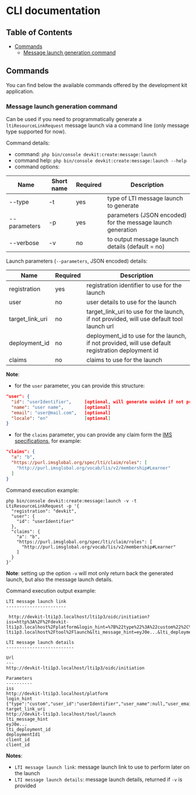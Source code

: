 # CLI documentation

## Table of Contents

- [Commands](#commands)
    - [Message launch generation command](#message-launch-generation-command)
  
## Commands

You can find below the available commands offered by the development kit application.

### Message launch generation command

Can be used if you need to programmatically generate a `ltiResourceLinkRequest` message launch via a command line (only message type supported for now).

Command details:
- command: `php bin/console devkit:create:message:launch`
- command help: `php bin/console devkit:create:message:launch --help`
- command options: 

| Name           | Short name  | Required | Description                                                  |
|----------------|-------------|----------|--------------------------------------------------------------|
| --type         | -t          | yes      | type of LTI message launch to generate                       |
| --parameters   | -p          | yes      | parameters (JSON encoded) for the message launch generation  |
| --verbose      | -v          | no       | to output message launch details (default = no)              |


Launch parameters (`--parameters`, JSON encoded) details:

| Name                                 | Required |Description                                                                                          |
|--------------------------------------|----------|-----------------------------------------------------------------------------------------------------|
| registration                         | yes      | registration identifier to use for the launch                                                       |
| user                                 | no       | user details to use for the launch                                                                  |
| target_link_uri                      | no       | target_link_uri to use for the launch, if not provided, will use default tool launch url            |
| deployment_id                        | no       | deployment_id to use for the launch, if not provided, will use default registration deployment id   |
| claims                               | no       | claims to use for the launch                                                                        |

**Note**:
- for the `user` parameter, you can provide this structure:
```json
"user": {
  "id": "userIdentifier",     [optional, will generate uuidv4 if not provided]
  "name": "user name",        [optional]
  "email": "user@mail.com",   [optional]
  "locale": "en"              [optional]
}
```
- for the `claims` parameter, you can provide any claim form the [IMS specifications](http://www.imsglobal.org/spec/lti/v1p3/#required-message-claims), for example:
```json
"claims": {
  "a": "b",
  "https://purl.imsglobal.org/spec/lti/claim/roles": [
    "http://purl.imsglobal.org/vocab/lis/v2/membership#Learner"
  ]
}
```

Command execution example:
```shell
php bin/console devkit:create:message:launch -v -t LtiResourceLinkRequest -p '{
  "registration": "devkit",
  "user": {
    "id": "userIdentifier"
  },
  "claims": {
    "a": "b",
    "https://purl.imsglobal.org/spec/lti/claim/roles": [
      "http://purl.imsglobal.org/vocab/lis/v2/membership#Learner"
    ]
  }
}'
```

**Note**: setting up the option `-v` will mot only return back the generated launch, but also the message launch details.

Command execution output example:

```shell
LTI message launch link
-----------------------

 http://devkit-lti1p3.localhost/lti1p3/oidc/initiation?iss=http%3A%2F%2Fdevkit-lti1p3.localhost%2Fplatform&login_hint=%7B%22type%22%3A%22custom%22%2C%22user_id%22%3A%22userIdentifier%22%2C%22user_name%22%3Anull%2C%22user_email%22%3Anull%2C%22user_locale%22%3Anull%7D&target_link_uri=http%3A%2F%2Fdevkit-lti1p3.localhost%2Ftool%2Flaunch&lti_message_hint=eyJ0e...&lti_deployment_id=deploymentId1&client_id=client_id

LTI message launch details
--------------------------

Url
---
http://devkit-lti1p3.localhost/lti1p3/oidc/initiation

Parameters
----------
iss
http://devkit-lti1p3.localhost/platform
login_hint
{"type":"custom","user_id":"userIdentifier","user_name":null,"user_email":null,"user_locale":null}
target_link_uri
http://devkit-lti1p3.localhost/tool/launch
lti_message_hint
eyJ0e...
lti_deployment_id
deploymentId1
client_id
client_id
```

**Notes**:
- `LTI message launch link`: message launch link to use to perform later on the launch
- `LTI message launch details`: message launch details, returned if `-v` is provided